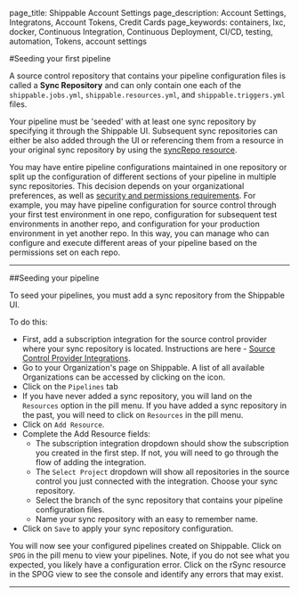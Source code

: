 page_title: Shippable Account Settings
page_description: Account Settings, Integratons, Account Tokens, Credit Cards
page_keywords: containers, lxc, docker, Continuous Integration, Continuous Deployment, CI/CD, testing, automation, Tokens, account settings

#Seeding your first pipeline

A source control repository that contains your pipeline configuration files is called a **Sync Repository** and can only contain one each of the `shippable.jobs.yml`, `shippable.resources.yml`, and `shippable.triggers.yml` files.  

Your pipeline must be 'seeded' with at least one sync repository by specifying it through the Shippable UI. Subsequent sync repositories can either be also added through the UI or referencing them from a resource in your original sync repository by using the [syncRepo resource](../../pipelines/resources/syncRepo/).

You may have entire pipeline configurations maintained in one repository or split up the configuration of different sections of your pipeline in multiple sync repositories. This decision depends on your organizational preferences, as well as [security and permissions requirements](../../pipelines/gettingStarted/#permissions). For example, you may have pipeline configuration for source control through your first test environment in one repo, configuration for subsequent test environments in another repo, and configuration for your production environment in yet another repo. In this way, you can manage who can configure and execute different areas of your pipeline based on the permissions set on each repo.

---

##Seeding your pipeline

To seed your pipelines, you must add a sync repository from the Shippable UI.

To do this:

* First, add a subscription integration for the source control provider where your sync repository is located. Instructions are here - [Source Control Provider Integrations](../integrations/scm/scmOverview/).
* Go to your Organization's page on Shippable. A list of all available Organizations can be accessed by clicking on the  <i class="fa fa-bars" aria-hidden="true"></i>  icon.
* Click on the `Pipelines` tab
* If you have never added a sync repository, you will land on the `Resources` option in the pill menu. If you have added a sync repository in the past, you will need to click on `Resources` in the pill menu.
* Click on `Add Resource`.
* Complete the Add Resource fields:
	* The subscription integration dropdown should show the subscription you created in the first step. If not, you will need to go through the flow of adding the integration.
	* The `Select Project` dropdown will show all repositories in the source control you just connected with the integration. Choose your sync repository.
	* Select the branch of the sync repository that contains your pipeline configuration files.
	* Name your sync repository with an easy to remember name.
* Click on `Save` to apply your sync repository configuration.

You will now see your configured pipelines created on Shippable. Click on `SPOG` in the pill menu to view your pipelines. Note, if you do not see what you expected, you likely have a configuration error. Click on the rSync resource in the SPOG view to see the console and identify any errors that may exist.

---
